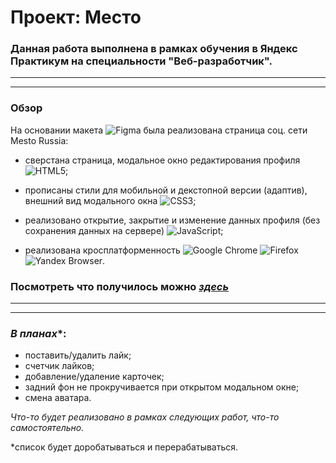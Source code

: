 # Проект: Место

### Данная работа выполнена в рамках обучения в **Яндекс Практикум** на специальности **"Веб-разработчик"**.
---
---

### Обзор

На основании макета  ![Figma](https://img.shields.io/badge/figma-%23F24E1E.svg?style=for-the-badge&logo=figma&logoColor=white) была реализована страница соц. сети Mesto Russia:

* сверстана страница, модальное окно редактирования профиля ![HTML5](https://img.shields.io/badge/html5-%23E34F26.svg?style=for-the-badge&logo=html5&logoColor=white);

* прописаны стили для мобильной и декстопной версии (адаптив), внешний вид модального окна  ![CSS3](https://img.shields.io/badge/css3-%231572B6.svg?style=for-the-badge&logo=css3&logoColor=white);

* реализовано открытие, закрытие и изменение данных профиля (без сохранения данных на сервере) ![JavaScript](https://img.shields.io/badge/javascript-%23323330.svg?style=for-the-badge&logo=javascript&logoColor=%23F7DF1E);

* реализована кросплатформенность
![Google Chrome](https://img.shields.io/badge/Google%20Chrome-4285F4?style=for-the-badge&logo=GoogleChrome&logoColor=white)
![Firefox](https://img.shields.io/badge/Firefox-FF7139?style=for-the-badge&logo=Firefox-Browser&logoColor=white)
![Yandex Browser](https://i.postimg.cc/7LMSdpTM/YAndeks-Brauzer-02.png).

### **Посмотреть что получилось можно [*здесь*](https://mesto.valerkamade.ru/)**

---
---

### *В планах**:
* поставить/удалить лайк;
* счетчик лайков;
* добавление/удаление карточек;
* задний фон не прокручивается при открытом модальном окне;
* смена аватара.

*Что-то будет реализовано в рамках следующих работ, что-то самостоятельно.*

*список будет доробатываться и перерабатываться.

